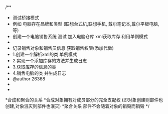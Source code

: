 /**
 * 测试桥接模式
 * 例如 电脑存在品牌和类型  (联想台式机,联想手机, 戴尔笔记本,戴尔平板电脑,等)
 * 创建一个电脑销售系统   测试 加入电脑仓库  xml获取库存  利用单例模式
 * 
 * 记录销售对象和销售员信息    获取销售权限(添加代做)
 * 1.创建一个解析xml的类    单例模式  
 * 2.实现一个添加库存的方法并生成日志
 * 3.获取库存的信息的类
 * 4.销售电脑的类 并生成日志
 * @author 26368
 *
 *
 *合成和聚合的关系
 *合成对象拥有对成员部分的完全支配权 (即对象创建则部件也创建,对象泯灭则部件也泯灭)
 *聚合关系   部件不会随着对象的销毁而销毁
 */
